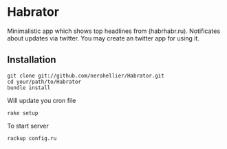 Habrator
=============

Minimalistic app which shows top headlines from (habrhabr.ru).
Notificates about updates via twitter.
You may create an twitter app for using it.

Installation
-------

    git clone git://github.com/nerohellier/Habrator.git
    cd your/path/to/Habrator
    bundle install

Will update you cron file

    rake setup

To start server

    rackup config.ru




